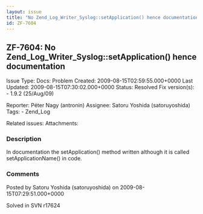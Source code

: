 ```yaml
---
layout: issue
title: "No Zend_Log_Writer_Syslog::setApplication() hence documentation"
id: ZF-7604
---
```


ZF-7604: No Zend\_Log\_Writer\_Syslog::setApplication() hence documentation
---------------------------------------------------------------------------

 Issue Type: Docs: Problem Created: 2009-08-15T02:59:55.000+0000 Last Updated: 2009-08-15T07:30:02.000+0000 Status: Resolved Fix version(s): - 1.9.2 (25/Aug/09)
 
 Reporter:  Péter Nagy (antronin)  Assignee:  Satoru Yoshida (satoruyoshida)  Tags: - Zend\_Log
 
 Related issues: 
 Attachments: 
### Description

In documentation the setApplication() method written although it is called setApplicationName() in code.

 

 

### Comments

Posted by Satoru Yoshida (satoruyoshida) on 2009-08-15T07:29:51.000+0000

Solved in SVN r17624

 

 